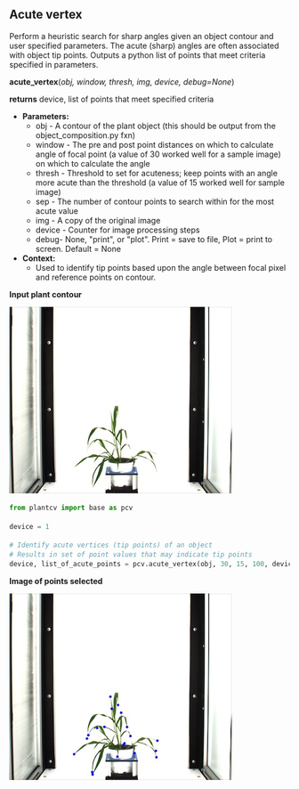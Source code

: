 ## Acute vertex

Perform a heuristic search for sharp angles given an object contour and user specified parameters. The acute (sharp)
angles are often associated with object tip points. Outputs a python list of points that meet criteria specified in parameters.

**acute_vertex**(*obj, window, thresh, img, device, debug=None*)

**returns** device, list of points that meet specified criteria 

- **Parameters:**
    - obj - A contour of the plant object (this should be output from the object_composition.py fxn)
    - window - The pre and post point distances on which to calculate angle of focal point (a value of 30 worked well for a sample image) on which to calculate the angle
    - thresh - Threshold to set for acuteness; keep points with an angle more acute than the threshold (a value of 15 worked well for sample image)
    - sep - The number of contour points to search within for the most acute value
    - img - A copy of the original image
    - device - Counter for image processing steps
    - debug- None, "print", or "plot". Print = save to file, Plot = print to screen. Default = None
- **Context:**
    - Used to identify tip points based upon the angle between focal pixel and reference points on contour. 
    
**Input plant contour**

![Screenshot](img/documentation_images/acute_vertex/av_example_image.jpg)

```python
from plantcv import base as pcv

device = 1

# Identify acute vertices (tip points) of an object
# Results in set of point values that may indicate tip points
device, list_of_acute_points = pcv.acute_vertex(obj, 30, 15, 100, device, debug='print')
```

**Image of points selected**

![Screenshot](img/documentation_images/acute_vertex/av_output.jpg)
